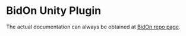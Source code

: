# BidOn Unity Plugin

The actual documentation can always be obtained at [BidOn repo page](https://github.com/bidon-io/bidon-unity-plugin/blob/main/README.md).
